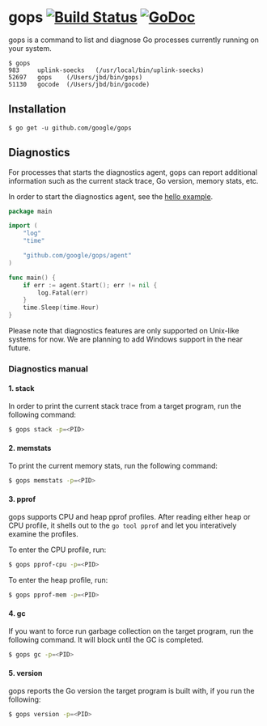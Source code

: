 # gops [![Build Status](https://travis-ci.org/google/gops.svg?branch=master)](https://travis-ci.org/google/gops) [![GoDoc](https://godoc.org/github.com/google/gops/agent?status.svg)](https://godoc.org/github.com/google/gops/agent)

gops is a command to list and diagnose Go processes currently running on your system.

```
$ gops
983     uplink-soecks	(/usr/local/bin/uplink-soecks)
52697   gops	(/Users/jbd/bin/gops)
51130   gocode	(/Users/jbd/bin/gocode)
```

## Installation

```
$ go get -u github.com/google/gops
```

## Diagnostics

For processes that starts the diagnostics agent, gops can report
additional information such as the current stack trace, Go version, memory
stats, etc.

In order to start the diagnostics agent, see the [hello example](https://github.com/google/gops/blob/master/examples/hello/main.go).

``` go
package main

import (
	"log"
	"time"

	"github.com/google/gops/agent"
)

func main() {
	if err := agent.Start(); err != nil {
		log.Fatal(err)
	}
	time.Sleep(time.Hour)
}
```

Please note that diagnostics features are only supported on Unix-like systems for now.
We are planning to add Windows support in the near future.

### Diagnostics manual


#### 1. stack

In order to print the current stack trace from a target program, run the following command:

```sh
$ gops stack -p=<PID>

```

#### 2. memstats

To print the current memory stats, run the following command:

```sh
$ gops memstats -p=<PID>
```

#### 3. pprof

gops supports CPU and heap pprof profiles. After reading either heap or CPU profile,
it shells out to the `go tool pprof` and let you interatively examine the profiles.

To enter the CPU profile, run:

```sh
$ gops pprof-cpu -p=<PID>
```

To enter the heap profile, run:

```sh
$ gops pprof-mem -p=<PID>
```

#### 4.  gc

If you want to force run garbage collection on the target program, run the following command.
It will block until the GC is completed.

```sh
$ gops gc -p=<PID>
```

#### 5. version

gops reports the Go version the target program is built with, if you run the following:

```sh
$ gops version -p=<PID>
```

